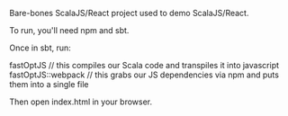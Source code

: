 Bare-bones ScalaJS/React project used to demo ScalaJS/React.

To run, you'll need npm and sbt.

Once in sbt, run:

fastOptJS // this compiles our Scala code and transpiles it into javascript
fastOptJS::webpack // this grabs our JS dependencies via npm and puts them into a single file

Then open index.html in your browser.
